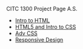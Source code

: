 CITC 1300 Project Page A.S.

<ul> 
    <li><a href= "intro_to_html/index.html" target="_blank">Intro to HTML</a></li>
    <li><a href= "html5_intro_css/index.html" target="_blank">HTML5 and Intro to CSS</a></li>
    <li><a href= "adv_css/index.html" target="_blank">Adv CSS</a></li>
    <li><a href= "responsive/index.html" target="_blank">Responsive Design</a></li>
</ul>